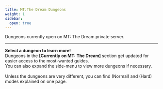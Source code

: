 ```yaml
---
title: MT:The Dream Dungeons
weight: 1
sidebar:
  open: true
---
```


Dungeons currently open on MT: The Dream private server.
<hr>

**Select a dungeon to learn more!**<br>
Dungeons in the **[Currently on MT: The Dream]** section get updated for easier access to the most-wanted guides.<br>You can also expand the side-menu to view more dungeons if necessary.<br><br>
Unless the dungeons are very different, you can find (Normal) and (Hard) modes explained on one page.